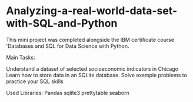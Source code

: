 # Analyzing-a-real-world-data-set-with-SQL-and-Python
This mini project was completed alongside the IBM certificate course 'Databases and SQL for Data Science with Python.


Main Tasks:

Understand a dataset of selected socioeconomic indicators in Chicago
Learn how to store data in an SQLite database.
Solve example problems to practice your SQL skills

Used Libraries:
Pandas
sqlite3
prettytable
seaborn
